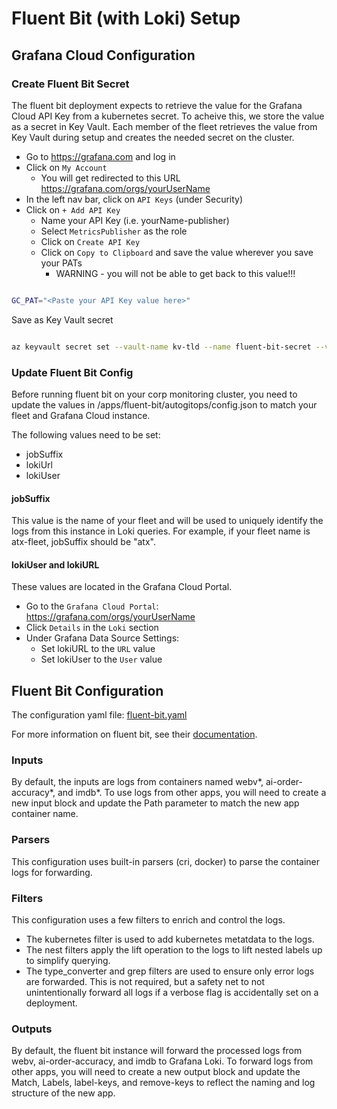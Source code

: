 # Fluent Bit (with Loki) Setup

## Grafana Cloud Configuration

### Create Fluent Bit Secret

The fluent bit deployment expects to retrieve the value for the Grafana Cloud API Key from a kubernetes secret. To acheive this, we store the value as a secret in Key Vault. Each member of the fleet retrieves the value from Key Vault during setup and creates the needed secret on the cluster.

* Go to <https://grafana.com> and log in
* Click on `My Account`
  * You will get redirected to this URL <https://grafana.com/orgs/yourUserName>
* In the left nav bar, click on `API Keys` (under Security)
* Click on `+ Add API Key`
  * Name your API Key (i.e. yourName-publisher)
  * Select `MetricsPublisher` as the role
  * Click on `Create API Key`
  * Click on `Copy to Clipboard` and save the value wherever you save your PATs
    * WARNING - you will not be able to get back to this value!!!

```bash

GC_PAT="<Paste your API Key value here>"

```

Save as Key Vault secret

```bash

az keyvault secret set --vault-name kv-tld --name fluent-bit-secret --value ${GC_PAT}

```

### Update Fluent Bit Config

Before running fluent bit on your corp monitoring cluster, you need to update the values in /apps/fluent-bit/autogitops/config.json to match your fleet and Grafana Cloud instance.

The following values need to be set:

* jobSuffix
* lokiUrl
* lokiUser

#### jobSuffix

This value is the name of your fleet and will be used to uniquely identify the logs from this instance in Loki queries. For example, if your fleet name is atx-fleet, jobSuffix should be "atx".

#### lokiUser and lokiURL

These values are located in the Grafana Cloud Portal.

* Go to the `Grafana Cloud Portal`: <https://grafana.com/orgs/yourUserName>
* Click `Details` in the `Loki` section
* Under Grafana Data Source Settings:
  * Set lokiURL to the `URL` value
  * Set lokiUser to the `User` value

## Fluent Bit Configuration

The configuration yaml file: [fluent-bit.yaml](https://github.com/retaildevcrews/edge-gitops/blob/apps/apps/fluent-bit/autogitops/dev/fluent-bit.yaml)

For more information on fluent bit, see their [documentation](https://docs.fluentbit.io/manual/concepts/data-pipeline).

### Inputs

By default, the inputs are logs from containers named webv*, ai-order-accuracy*, and imdb*. To use logs from other apps, you will need to create a new input block and update the Path parameter to match the new app container name.

### Parsers

This configuration uses built-in parsers (cri, docker) to parse the container logs for forwarding.

### Filters

This configuration uses a few filters to enrich and control the logs.

* The kubernetes filter is used to add kubernetes metatdata to the logs.
* The nest filters apply the lift operation to the logs to lift nested labels up to simplify querying.
* The type_converter and grep filters are used to ensure only error logs are forwarded. This is not required, but a safety net to not unintentionally forward all logs if a verbose flag is accidentally set on a deployment.

### Outputs

By default, the fluent bit instance will forward the processed logs from webv, ai-order-accuracy, and imdb to Grafana Loki. To forward logs from other apps, you will need to create a new output block and update the Match, Labels, label-keys, and remove-keys to reflect the naming and log structure of the new app.
